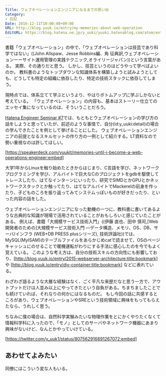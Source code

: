 ```yaml
---
Title: ウェブオペレーションエンジニアになるまでの思い出
Category:
- 日記
Date: 2016-12-11T10:00:00+09:00
URL: http://blog.yuuk.io/entry/my-memories-about-web-operation
EditURL: https://blog.hatena.ne.jp/y_uuki/yuuki.hatenablog.com/atom/entry/10328749687198368010
---
```


書籍「ウェブオペレーション」の中で、「ウェブオペレーションは技芸であり科学ではない」((John Allspaw、Jesse Robbins編、角 征典訳,ウェブオペレーションーーサイト運用管理の実践テクニック,オライリージャパン))という言葉がある。
実際、その通りだと思う。
しかし、技芸というのはどうやって学べばよいのか。
教科書のようなトップダウンな知識体系を構築しようと試みようとしても、どうしても特定の組織に依存したり、特定の技術スタックに依存してしまう。

現時点では、体系立てて学ぶというより、やはりボトムアップに学ぶしかないと考えている。
「ウェブオペレーション」の内容も、基本はストーリー仕立てのエッセイ集になっているのは、そういうことだろう。

[Hatena Engineer Seminar #7](https://hatena.connpass.com/event/45217/)では、もともとウェブオペレーションの学び方の話をしようと思っていたが、前述のような事情で、自分(id:y_uuki:detail)の場合の学んできたことを例として挙げることにした。
ウェブオペレーションエンジニアの前提となるスキルセットの作り方の一例として紹介する。LT資料なので勢い重視なのは許してほしい。

[https://speakerdeck.com/yuukit/memories-until-i-become-a-web-operations-engineer:embed]

大学1年からLinuxを触り始めたときからはじまり、C言語を学び、ネットワークプログラミングを学び、アルバイトで巨大なCのプロジェクトをgdbを駆使してトレースしたり、はてなインターンにいったり、研究でSIMDとかGPUとかネットワークスタックとか触ってたり、はてなアルバイトでMackerelの前身を作ったり、子どものころを振り返ってみてシステムっぽいものが好きだったり、といった内容の話をした。

ウェブオペレーションエンジニアになった動機の一つに、教科書に書いてあるような古典的な知識が現場で活用されていることがおもしろいと感じていたことがある。
例えば、書籍「大規模サービス技術入門」((伊藤 直也、田中 慎司,[Web開発者のための]大規模サービス技術入門 ―データ構造、メモリ、OS、DB、サーバ/インフラ (WEB+DB PRESS plusシリーズ), 技術評論社))では、MySQL(MyISAM)のテーブルファイルをあらかじめcatで読ませて、OSのページキャッシュにのせることで暖機運転がわりにする手法に感心したのを今でもよく覚えている。
このような考え方は、自分の技術スキルの方向性にも影響しており、[http://blog.yuuk.io/entry/2015-webserver-architecture:title:bookmark] や [http://blog.yuuk.io/entry/diy-container:title:bookmark] などに表れている。

わざわざ語るような大層な経験はなく、ごく平凡な来歴だなと思う一方で、アウトプットだけは人並み以上にやってきたという自負がある。ちまちましたことでも続けていれば、それなりの何かにはなるものだ。
もし今回の話に共感するところがあり、ウェブオペレーションやSREという技術領域に興味をもってもらえたなら、うれしく思う。

ちなみに僕の場合は、自然科学実験みたいな物理作業をとにかくやりたくなくて情報科学科に入ったので、「モノ」としてのサーバやネットワーク機器にあまり興味がないけど、なんとかやっていけている。

[https://twitter.com/y_uuk1/status/807562916891267072:embed]

## あわせてよみたい

同僚にはこういう変な人もいる。

<script async class="speakerdeck-embed" data-id="8af6403a5a7d4b05939fe4e29468e180" data-ratio="1.33333333333333" src="//speakerdeck.com/assets/embed.js"></script>
